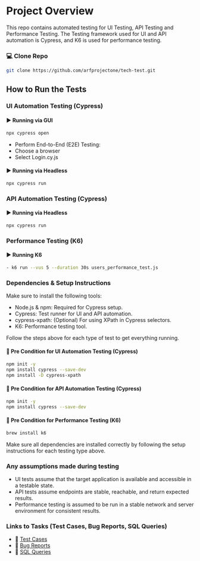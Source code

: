 # Project Overview

This repo contains automated testing for UI Testing, API Testing and Performance Testing.
The Testing framework used for UI and API automation is Cypress, and K6 is used for performance testing.

### 💻 Clone Repo
```bash
git clone https://github.com/arfprojectone/tech-test.git
```

## How to Run the Tests

### UI Automation Testing (Cypress)

#### ▶️ Running via GUI
```bash
npx cypress open
```
- Perform End-to-End (E2E) Testing:
- Choose a browser
- Select Login.cy.js

#### ▶️ Running via Headless
```bash
npx cypress run
```

### API Automation Testing (Cypress)

#### ▶️ Running via Headless
```bash
npx cypress run
```

### Performance Testing (K6)

#### ▶️ Running K6
```bash
- k6 run --vus 5 --duration 30s users_performance_test.js
```

### Dependencies & Setup Instructions

Make sure to install the following tools:
- Node.js & npm: Required for Cypress setup.
- Cypress: Test runner for UI and API automation.
- cypress-xpath: (Optional) For using XPath in Cypress selectors.
- K6: Performance testing tool.

Follow the steps above for each type of test to get everything running.

#### 🔧 Pre Condition for UI Automation Testing (Cypress)
```bash
npm init -y
npm install cypress --save-dev
npm install -D cypress-xpath
```

#### 🔧 Pre Condition for API Automation Testing (Cypress)
```bash
npm init -y
npm install cypress --save-dev
```

#### 🔧 Pre Condition for Performance Testing (K6)
```bash
brew install k6
```

Make sure all dependencies are installed correctly by following the setup instructions for each testing type above.

### Any assumptions made during testing
- UI tests assume that the target application is available and accessible in a testable state.
- API tests assume endpoints are stable, reachable, and return expected results.
- Performance testing is assumed to be run in a stable network and server environment for consistent results.

### Links to Tasks (Test Cases, Bug Reports, SQL Queries)
- 📄 [Test Cases](https://docs.google.com/spreadsheets/d/16fugFLwBELn5S6bds7XM6QShG2pDu0Rx_3x-Cc5Ok8A/edit?gid=0#gid=0)
- 🐞 [Bug Reports](https://docs.google.com/spreadsheets/d/16fugFLwBELn5S6bds7XM6QShG2pDu0Rx_3x-Cc5Ok8A/edit?gid=1342344163#gid=1342344163)
- 🧾 [SQL Queries](https://docs.google.com/spreadsheets/d/16fugFLwBELn5S6bds7XM6QShG2pDu0Rx_3x-Cc5Ok8A/edit?gid=574403238#gid=574403238)
